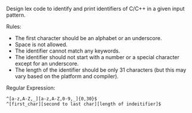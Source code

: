 Design lex code to identify and print identifiers of C/C++ in a given input pattern.

Rules:
- The first character should be an alphabet or an underscore.
- Space is not allowed.
- The identifier cannot match any keywords.
- The identifier should not start with a number or a special character except for an underscore.
- The length of the identifier should be only 31 characters (but this may vary based on the platform and compiler).

Regular Expression:
```
^[a-z,A-Z,_][a-z,A-Z,0-9,_]{0,30}$
^[first_char][second to last char][length of indeitifier]$
```